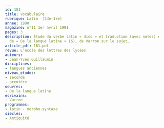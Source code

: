 ```yaml
---
id: 181
title: Vocabulaire 
rubrique: Latin  [2de-1re]
annee: 1990
magazine: n°11 1er avril 1991
pages: 3
description: Étude du verbe latin « dico » et traduction (avec notes) d’un passage
  de « De la langue latine » (6), de Varron sur le sujet…
article_pdf: 181.pdf
revue: L’école des lettres des lycées
auteurs:
- Jean-Yves Guillaumin
disciplines:
- langues anciennes
niveau_etudes:
- seconde
- première
oeuvres:
- De la langue latine
ecrivains:
- Varron
programmes:
- latin - morpho-syntaxe
siecles:
- Antiquité
---
```

